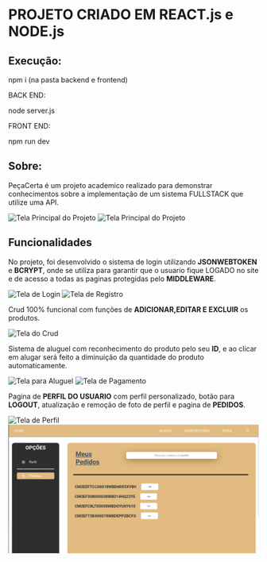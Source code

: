# PROJETO CRIADO EM REACT.js e NODE.js

## Execução:

npm i (na pasta backend e frontend)

BACK END:

node server.js

FRONT END:

npm run dev

## Sobre:

PeçaCerta é um projeto academico realizado para demonstrar conhecimentos sobre a implementação de um sistema FULLSTACK que utilize uma API.

<img src="../peca-certa/readme-img/principal1.png" alt="Tela Principal do Projeto">
<img src="../peca-certa/readme-img/principal2.png" alt="Tela Principal do Projeto">

## Funcionalidades

No projeto, foi desenvolvido o sistema de login utilizando **JSONWEBTOKEN** e **BCRYPT**, onde se utiliza para garantir que o usuario fique LOGADO no site e de acesso a todas as paginas protegidas pelo **MIDDLEWARE**.

<img src="../peca-certa/readme-img/login.png" alt="Tela de Login">
<img src="../peca-certa/readme-img/registro.png" alt="Tela de Registro">

Crud 100% funcional com funções de **ADICIONAR,EDITAR E EXCLUIR** os produtos.

<img src="../peca-certa/readme-img/crud.png" alt="Tela do Crud">

Sistema de aluguel com reconhecimento do produto pelo seu **ID**, e ao clicar em alugar será feito a diminuição da quantidade do produto automaticamente.

<img src="../peca-certa/readme-img/alugar.png" alt="Tela para Aluguel">
<img src="../peca-certa/readme-img/pagamento.png" alt="Tela de Pagamento">

Pagina de **PERFIL DO USUARIO** com perfil personalizado, botão para **LOGOUT**, atualização e remoção de foto de perfil e pagina de **PEDIDOS**.

<img src="../peca-certa/readme-img/perfil.png" alt="Tela de Perfil">
<img src="./readme-img/pedidos.png" alt="Tela de Pedidos">

